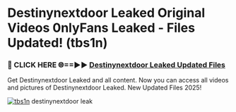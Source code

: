# Destinynextdoor Leaked Original Videos 0nlyFans Leaked - Files Updated! (tbs1n)

<h3>🔴 CLICK HERE 🌐==►► <a href="https://tinyurl.com/2jnfzry5" rel="nofollow">Destinynextdoor Leaked Updated Files</a></h3>

Get Destinynextdoor Leaked and all content. Now you can access all videos and pictures of Destinynextdoor Leaked. New Updated Files 2025!

[![tbs1n](https://i.imgur.com/GyGTBgg.gif)](https://tinyurl.com/2jnfzry5)
destinynextdoor leak